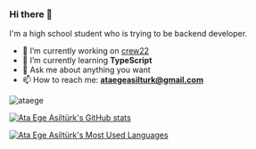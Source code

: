 ### Hi there 👋

<!--
**ataegeasilturk/ataegeasilturk** is a ✨ _special_ ✨ repository because its `README.md` (this file) appears on your GitHub profile.

Here are some ideas to get you started:

- 🔭 I’m currently working on ...
- 🌱 I’m currently learning ...
- 👯 I’m looking to collaborate on ...
- 🤔 I’m looking for help with ...
- 💬 Ask me about ...
- 📫 How to reach me: ...
- 😄 Pronouns: ...
- ⚡ Fun fact: ...
-->
I'm a high school student who is trying to be backend developer.

- 🔭 I’m currently working on [crew22](https://github.com/orgs/crew22)
- 🌱 I’m currently learning **TypeScript**
- 💬 Ask me about anything you want 
- 📫 How to reach me: **ataegeasilturk@gmail.com**

<p align="left"> <img src="https://komarev.com/ghpvc/?username=ataege&label=Profile%20views&color=1fbcff&style=flat" alt="ataege" /> </p>

[![Ata Ege Asiltürk's GitHub stats](https://camo.githubusercontent.com/09dca46aac7f12e74d9ef282dd406c475a11fc12000f0b6e47dca4c4fc301fb0/68747470733a2f2f6769746875622d726561646d652d73746174732e76657263656c2e6170702f6170693f757365726e616d653d6174616567656173696c7475726b2673686f775f69636f6e733d74727565266c6f63616c653d656e)](https://github.com/ataege/ataege)

[![Ata Ege Asiltürk's Most Used Languages](https://camo.githubusercontent.com/160de82f0c79cbb922682b169f6e2c67f1066a21b90db7f30ea38b7f4708cd73/68747470733a2f2f6769746875622d726561646d652d73746174732e76657263656c2e6170702f6170692f746f702d6c616e67733f757365726e616d653d6174616567656173696c7475726b2673686f775f69636f6e733d74727565266c6f63616c653d656e266c61796f75743d636f6d70616374)]((https://github.com/ataege/ataege))
